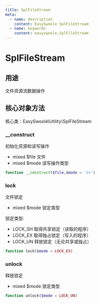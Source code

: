 ```yaml
---
title: SplFileStream
meta:
  - name: description
    content: EasySwoole SplFileStream
  - name: keywords
    content: easyswoole,SplFileStream
---
```

# SplFileStream

## 用途
文件资源流数据操作

## 核心对象方法

核心类：EasySwoole\Utility\SplFileStream

### __construct

初始化资源和读写操作

* mixed     $file       文件
* mixed     $mode       读写操作类型

```php
function __construct($file,$mode = 'c+')
```
### lock

文件锁定

* mixed     $mode       锁定类型

锁定类型:

* LOCK_SH  取得共享锁定（读取的程序）
* LOCK_EX  取得独占锁定（写入的程序）
* LOCK_UN  释放锁定（无论共享或独占）
```php
function lock($mode = LOCK_EX)
```
### unlock

释放锁定

* mixed     $mode       锁定类型
```php
function unlock($mode = LOCK_UN)
```